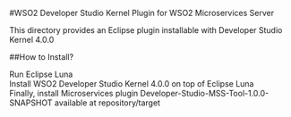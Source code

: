 #WSO2 Developer Studio Kernel Plugin for WSO2 Microservices Server

This directory provides an Eclipse plugin installable with Developer Studio Kernel 4.0.0

##How to Install?

Run Eclipse Luna<br />
Install WSO2 Developer Studio Kernel 4.0.0 on top of Eclipse Luna<br />
Finally, install Microservices plugin Developer-Studio-MSS-Tool-1.0.0-SNAPSHOT available at repository/target<br />
